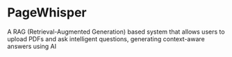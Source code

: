 # PageWhisper
A RAG (Retrieval-Augmented Generation) based system that allows users to upload PDFs and ask intelligent questions, generating context-aware answers using AI
